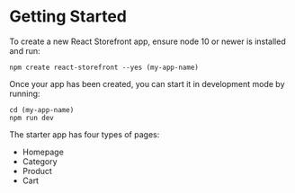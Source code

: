 # Getting Started

To create a new React Storefront app, ensure node 10 or newer is installed and run:

```
npm create react-storefront --yes (my-app-name)
```

Once your app has been created, you can start it in development mode by running:

```
cd (my-app-name)
npm run dev
```

The starter app has four types of pages:

- Homepage
- Category
- Product
- Cart
